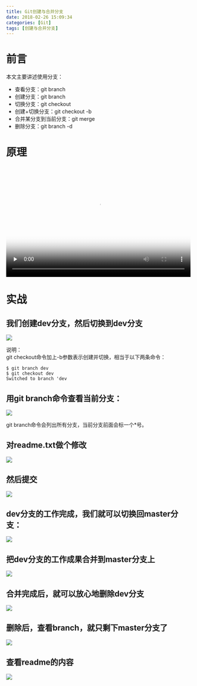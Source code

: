```yaml
---
title: Git创建与合并分支
date: 2018-02-26 15:09:34
categories: [Git]
tags: [创建与合并分支]
---
```

# 前言  

本文主要讲述使用分支：

- 查看分支：git branch
- 创建分支：git branch <name>
- 切换分支：git checkout <name>
- 创建+切换分支：git checkout -b <name>
- 合并某分支到当前分支：git merge <name>
- 删除分支：git branch -d <name>  

<!--more-->  

# 原理 
 
<video id="video" height=300 width=500 controls="" preload="none" poster="http://p4plw91nh.bkt.clouddn.com/git-branch-video-view.png">
      <source id="mp4" src="http://p4plw91nh.bkt.clouddn.com/master-and-dev-ff.mp4" type="video/mp4">
    </video>



# 实战  
## 我们创建dev分支，然后切换到dev分支  
![][2]  
  
说明：  
git checkout命令加上-b参数表示创建并切换，相当于以下两条命令：  

	$ git branch dev
	$ git checkout dev
	Switched to branch 'dev   
## 用git branch命令查看当前分支：  
![][3]   

git branch命令会列出所有分支，当前分支前面会标一个*号。

## 对readme.txt做个修改 
![][4]  
## 然后提交  
![][5]  
## dev分支的工作完成，我们就可以切换回master分支：  
![][6]  
## 把dev分支的工作成果合并到master分支上  
![][7]  
## 合并完成后，就可以放心地删除dev分支  
![][8]  
## 删除后，查看branch，就只剩下master分支了 
![][9]  
## 查看readme的内容 
![][10]


[1]: http://p4plw91nh.bkt.clouddn.com/master-and-dev-ff.mp4
[2]: http://p4plw91nh.bkt.clouddn.com/git-branch-create-dev.png
[3]: http://p4plw91nh.bkt.clouddn.com/git-branch-look-dev.png
[4]: http://p4plw91nh.bkt.clouddn.com/git-branch-add-content.png
[5]: http://p4plw91nh.bkt.clouddn.com/git-branch-add-commit.png
[6]: http://p4plw91nh.bkt.clouddn.com/git-branch-swich-master.png  
[7]: http://p4plw91nh.bkt.clouddn.com/git-branch-merge-dev.png
[8]: http://p4plw91nh.bkt.clouddn.com/git-branch-del-dev.png
[9]: http://p4plw91nh.bkt.clouddn.com/git-branch-del-branch.png
[10]: http://p4plw91nh.bkt.clouddn.com/git-branch-cat-readme-last.png